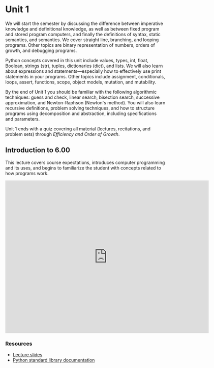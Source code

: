 # Unit 1

We will start the semester by discussing the difference between imperative knowledge and definitional knowledge, as well as between fixed program and stored program computers, and finally the definitions of syntax, static semantics, and semantics. We cover straight line, branching, and looping programs. Other topics are binary representation of numbers, orders of growth, and debugging programs.

Python concepts covered in this unit include values, types, int, float, Boolean, strings (str), tuples, dictionaries (dict), and lists. We will also learn about expressions and statements—especially how to effectively use print statements in your programs. Other topics include assignment, conditionals, loops, assert, functions, scope, object models, mutation, and mutability.

By the end of Unit 1 you should be familiar with the following algorithmic techniques: guess and check, linear search, bisection search, successive approximation, and Newton-Raphson (Newton's method). You will also learn recursive definitions, problem solving techniques, and how to structure programs using decomposition and abstraction, including specifications and parameters.

Unit 1 ends with a quiz covering all material (lectures, recitations, and problem sets) through *Efficiency and Order of Growth*.

## Introduction to 6.00

This lecture covers course expectations, introduces computer programming and its uses, and begins to familiarize the student with concepts related to how programs work.

<iframe width="640" height="480" src="http://www.youtube.com/embed/bX3jvD7XFPs" frameborder="0" allowfullscreen></iframe>

### Resources

* [Lecture slides](http://ocw.mit.edu/courses/electrical-engineering-and-computer-science/6-00sc-introduction-to-computer-science-and-programming-spring-2011/unit-1/lecture-1-introduction-to-6.00/MIT6_00SCS11_lec01s.pdf)
* [Python standard library documentation](http://docs.python.org/library/)
